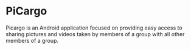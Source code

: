 # PiCargo
Picargo is an Android application focused on providing easy access to sharing pictures and videos taken by members of a group with all other members of a group. 
